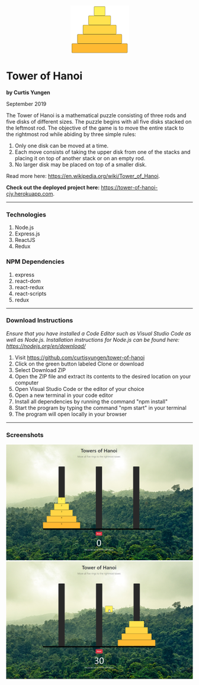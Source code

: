 <p align="center">
  <img src="./src/images/hanoi.png" alt="logo" />
</p>

# Tower of Hanoi
**by Curtis Yungen**

September 2019

The Tower of Hanoi is a mathematical puzzle consisting of three rods and five disks of different sizes. The puzzle begins with all five disks stacked on the leftmost rod. The objective of the game is to move the entire stack to the rightmost rod while abiding by three simple rules: 

1. Only one disk can be moved at a time.
2. Each move consists of taking the upper disk from one of the stacks and placing it on top of another stack or on an empty rod.
3. No larger disk may be placed on top of a smaller disk.

Read more here: https://en.wikipedia.org/wiki/Tower_of_Hanoi.

**Check out the deployed project here:** https://tower-of-hanoi-cjy.herokuapp.com.

<hr/>

### Technologies
1) Node.js
2) Express.js
3) ReactJS
4) Redux

### NPM Dependencies
1) express
2) react-dom
3) react-redux
4) react-scripts
5) redux

<hr/>

### Download Instructions

*Ensure that you have installed a Code Editor such as Visual Studio Code as well as Node.js.
Installation instructions for Node.js can be found here: https://nodejs.org/en/download/*

1) Visit https://github.com/curtisyungen/tower-of-hanoi
2) Click on the green button labeled Clone or download
3) Select Download ZIP
4) Open the ZIP file and extract its contents to the desired location on your computer
5) Open Visual Studio Code or the editor of your choice
6) Open a new terminal in your code editor
7) Install all dependencies by running the command "npm install"
8) Start the program by typing the command "npm start" in your terminal
9) The program will open locally in your browser

<hr/>

### Screenshots

![](./src/images/screenshot1.png)
<br/>
![](./src/images/screenshot3.png)
<br/>

